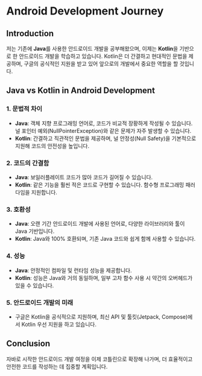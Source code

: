 # Android Development Journey

## Introduction
저는 기존에 **Java**를 사용한 안드로이드 개발을 공부해왔으며, 이제는 **Kotlin**을 기반으로 한 안드로이드 개발을 학습하고 있습니다. 
Kotlin은 더 간결하고 현대적인 문법을 제공하며, 구글의 공식적인 지원을 받고 있어 앞으로의 개발에서 중요한 역할을 할 것입니다.

## Java vs Kotlin in Android Development

### 1. 문법적 차이
- **Java**: 객체 지향 프로그래밍 언어로, 코드가 비교적 장황하게 작성될 수 있습니다. 널 포인터 예외(NullPointerException)와 같은 문제가 자주 발생할 수 있습니다.
- **Kotlin**: 간결하고 직관적인 문법을 제공하며, 널 안정성(Null Safety)을 기본적으로 지원해 코드의 안전성을 높입니다.

### 2. 코드의 간결함
- **Java**: 보일러플레이트 코드가 많아 코드가 길어질 수 있습니다.
- **Kotlin**: 같은 기능을 훨씬 적은 코드로 구현할 수 있습니다. 함수형 프로그래밍 패러다임을 지원합니다.

### 3. 호환성
- **Java**: 오랜 기간 안드로이드 개발에 사용된 언어로, 다양한 라이브러리와 툴이 Java 기반입니다.
- **Kotlin**: Java와 100% 호환되며, 기존 Java 코드와 쉽게 함께 사용할 수 있습니다.

### 4. 성능
- **Java**: 안정적인 컴파일 및 런타임 성능을 제공합니다.
- **Kotlin**: 성능은 Java와 거의 동일하며, 일부 고차 함수 사용 시 약간의 오버헤드가 있을 수 있습니다.

### 5. 안드로이드 개발의 미래
- 구글은 Kotlin을 공식적으로 지원하며, 최신 API 및 툴킷(Jetpack, Compose)에서 Kotlin 우선 지원을 하고 있습니다.

## Conclusion
자바로 시작한 안드로이드 개발 여정을 이제 코틀린으로 확장해 나가며, 더 효율적이고 안전한 코드를 작성하는 데 집중할 계획입니다.
